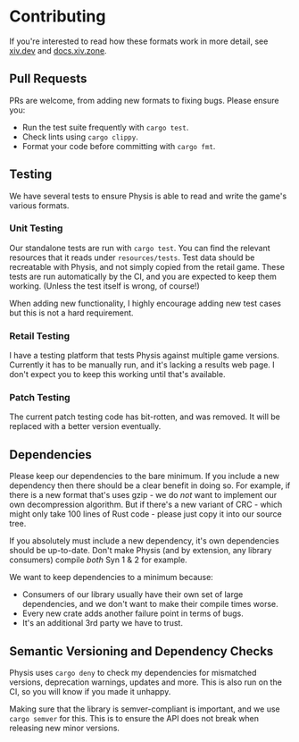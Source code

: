 # Contributing

If you're interested to read how these formats work in more detail, see [xiv.dev](https://xiv.dev/) and
[docs.xiv.zone](https://docs.xiv.zone).

## Pull Requests

PRs are welcome, from adding new formats to fixing bugs. Please ensure you:

* Run the test suite frequently with `cargo test`.
* Check lints using `cargo clippy`.
* Format your code before committing with `cargo fmt`.

## Testing

We have several tests to ensure Physis is able to read and write the game's various formats.

### Unit Testing

Our standalone tests are run with `cargo test`. You can find the relevant resources that it reads under `resources/tests`. Test data should be recreatable with Physis, and not simply copied from the retail game. These tests are run automatically by the CI, and you are expected to keep them working. (Unless the test itself is wrong, of course!)

When adding new functionality, I highly encourage adding new test cases but this is not a hard requirement.

### Retail Testing

I have a testing platform that tests Physis against multiple game versions. Currently it has to be manually run, and it's lacking a results web page. I don't expect you to keep this working until that's available.

### Patch Testing

The current patch testing code has bit-rotten, and was removed. It will be replaced with a better version eventually.

## Dependencies

Please keep our dependencies to the bare minimum. If you include a new dependency then there should be a clear benefit in doing so. For example, if there is a new format that's uses gzip - we do _not_ want to implement our own decompression algorithm. But if there's a new variant of CRC - which might only take 100 lines of Rust code - please just copy it into our source tree.

If you absolutely must include a new dependency, it's own dependencies should be up-to-date. Don't make Physis (and by extension, any library consumers) compile _both_ Syn 1 & 2 for example.

We want to keep dependencies to a minimum because:
* Consumers of our library usually have their own set of large dependencies, and we don't want to make their compile times worse.
* Every new crate adds another failure point in terms of bugs.
* It's an additional 3rd party we have to trust.

## Semantic Versioning and Dependency Checks

Physis uses `cargo deny` to check my dependencies for mismatched versions, deprecation warnings, updates and more. This is also run on the CI, so you will know if you made it unhappy.

Making sure that the library is semver-compliant is important, and we use `cargo semver` for this. This is to ensure the API does not break when releasing new minor versions.
